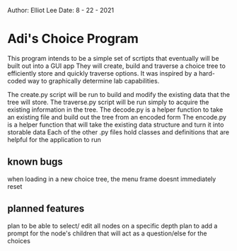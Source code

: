 Author: Elliot Lee
Date: 8 - 22 - 2021

# Adi's Choice Program #
This program intends to be a simple set of scrtipts that eventually will be built out into a GUI app
They will create, build and traverse a choice tree to efficiently store and quickly traverse options.
It was inspired by a hard-coded way to graphically determine lab capabilities. 

The create.py script will be run to build and modify the existing data that the tree will store.
The traverse.py script will be run simply to acquire the existing information in the tree.
The decode.py is a helper function to take an existing file and build out the tree from an encoded form
The encode.py is a helper function that will take the existing data structure and turn it into storable data
Each of the other .py files hold classes and definitions that are helpful for the application to run

## known bugs ##
when loading in a new choice tree, the menu frame doesnt immediately reset

## planned features ##
plan to be able to select/ edit all nodes on a specific depth
plan to add a prompt for the node's children that will act as a question/else for the choices